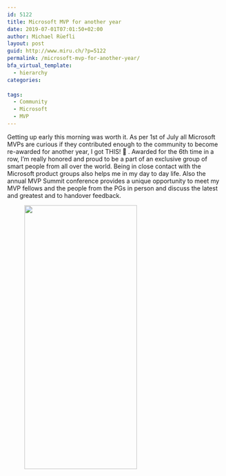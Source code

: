 ```yaml
---
id: 5122
title: Microsoft MVP for another year
date: 2019-07-01T07:01:50+02:00
author: Michael Rüefli
layout: post
guid: http://www.miru.ch/?p=5122
permalink: /microsoft-mvp-for-another-year/
bfa_virtual_template:
  - hierarchy
categories:
  
tags:
  - Community
  - Microsoft
  - MVP
---
```

Getting up early this morning was worth it. As per 1st of July all Microsoft MVPs are curious if they contributed enough to the community to become re-awarded for another year, I got THIS! 🙂 . Awarded for the 6th time in a row, I&#8217;m really honored and proud to be a part of an exclusive group of smart people from all over the world. Being in close contact with the Microsoft product groups also helps me in my day to day life. Also the annual MVP Summit conference provides a unique opportunity to meet my MVP fellows and the people from the PGs in person and discuss the latest and greatest and to handover feedback.<figure class="wp-block-image is-resized">

<img src="../images/2019/07/image.png" alt="" class="wp-image-5123" width="261" height="612" srcset="../images/2019/07/image.png 348w, ../images/2019/07/image-128x300.png 128w" sizes="(max-width: 261px) 100vw, 261px" /> </figure>